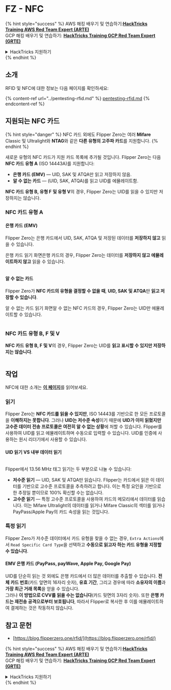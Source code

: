 # FZ - NFC

{% hint style="success" %}
AWS 해킹 배우기 및 연습하기:<img src="/.gitbook/assets/arte.png" alt="" data-size="line">[**HackTricks Training AWS Red Team Expert (ARTE)**](https://training.hacktricks.xyz/courses/arte)<img src="/.gitbook/assets/arte.png" alt="" data-size="line">\
GCP 해킹 배우기 및 연습하기: <img src="/.gitbook/assets/grte.png" alt="" data-size="line">[**HackTricks Training GCP Red Team Expert (GRTE)**<img src="/.gitbook/assets/grte.png" alt="" data-size="line">](https://training.hacktricks.xyz/courses/grte)

<details>

<summary>HackTricks 지원하기</summary>

* [**구독 계획**](https://github.com/sponsors/carlospolop) 확인하기!
* **💬 [**Discord 그룹**](https://discord.gg/hRep4RUj7f) 또는 [**텔레그램 그룹**](https://t.me/peass)에 참여하거나 **Twitter** 🐦 [**@hacktricks\_live**](https://twitter.com/hacktricks\_live)**를 팔로우하세요.**
* **[**HackTricks**](https://github.com/carlospolop/hacktricks) 및 [**HackTricks Cloud**](https://github.com/carlospolop/hacktricks-cloud) GitHub 리포지토리에 PR을 제출하여 해킹 팁을 공유하세요.**

</details>
{% endhint %}

## 소개 <a href="#id-9wrzi" id="id-9wrzi"></a>

RFID 및 NFC에 대한 정보는 다음 페이지를 확인하세요:

{% content-ref url="../pentesting-rfid.md" %}
[pentesting-rfid.md](../pentesting-rfid.md)
{% endcontent-ref %}

## 지원되는 NFC 카드 <a href="#id-9wrzi" id="id-9wrzi"></a>

{% hint style="danger" %}
NFC 카드 외에도 Flipper Zero는 여러 **Mifare** Classic 및 Ultralight와 **NTAG**와 같은 **다른 유형의 고주파 카드**를 지원합니다.
{% endhint %}

새로운 유형의 NFC 카드가 지원 카드 목록에 추가될 것입니다. Flipper Zero는 다음 **NFC 카드 유형 A** (ISO 14443A)를 지원합니다:

* ﻿**은행 카드 (EMV)** — UID, SAK 및 ATQA만 읽고 저장하지 않음.
* ﻿**알 수 없는 카드** — (UID, SAK, ATQA)를 읽고 UID를 에뮬레이트함.

**NFC 카드 유형 B, 유형 F 및 유형 V**의 경우, Flipper Zero는 UID를 읽을 수 있지만 저장하지는 않습니다.

### NFC 카드 유형 A <a href="#uvusf" id="uvusf"></a>

#### 은행 카드 (EMV) <a href="#kzmrp" id="kzmrp"></a>

Flipper Zero는 은행 카드에서 UID, SAK, ATQA 및 저장된 데이터를 **저장하지 않고** 읽을 수 있습니다.

은행 카드 읽기 화면은행 카드의 경우, Flipper Zero는 데이터를 **저장하지 않고 에뮬레이트하지 않고** 읽을 수 있습니다.

<figure><img src="https://cdn.flipperzero.one/Monosnap_Miro_2022-08-17_12-26-31.png?auto=format&#x26;ixlib=react-9.1.1&#x26;h=916&#x26;w=2662" alt=""><figcaption></figcaption></figure>

#### 알 수 없는 카드 <a href="#id-37eo8" id="id-37eo8"></a>

Flipper Zero가 **NFC 카드의 유형을 결정할 수 없을 때**, **UID, SAK 및 ATQA**만 **읽고 저장할 수 있습니다**.

알 수 없는 카드 읽기 화면알 수 없는 NFC 카드의 경우, Flipper Zero는 UID만 에뮬레이트할 수 있습니다.

<figure><img src="https://cdn.flipperzero.one/Monosnap_Miro_2022-08-17_12-27-53.png?auto=format&#x26;ixlib=react-9.1.1&#x26;h=932&#x26;w=2634" alt=""><figcaption></figcaption></figure>

### NFC 카드 유형 B, F 및 V <a href="#wyg51" id="wyg51"></a>

**NFC 카드 유형 B, F 및 V**의 경우, Flipper Zero는 UID를 **읽고 표시할 수 있지만 저장하지는 않습니다**.

<figure><img src="https://archbee.imgix.net/3StCFqarJkJQZV-7N79yY/zBU55Fyj50TFO4U7S-OXH_screenshot-2022-08-12-at-182540.png?auto=format&#x26;ixlib=react-9.1.1&#x26;h=1080&#x26;w=2704" alt=""><figcaption></figcaption></figure>

## 작업

NFC에 대한 소개는 [**이 페이지**](../pentesting-rfid.md#high-frequency-rfid-tags-13.56-mhz)를 읽어보세요.

### 읽기

Flipper Zero는 **NFC 카드를 읽을 수 있지만**, ISO 14443를 기반으로 한 모든 프로토콜을 **이해하지는 못합니다**. 그러나 **UID는 저수준 속성**이기 때문에 **UID가 이미 읽혔지만 고수준 데이터 전송 프로토콜은 여전히 알 수 없는 상황**에 처할 수 있습니다. Flipper를 사용하여 UID를 읽고 에뮬레이트하며 수동으로 입력할 수 있습니다. UID를 인증에 사용하는 원시 리더기에서 사용할 수 있습니다.

#### UID 읽기 VS 내부 데이터 읽기 <a href="#reading-the-uid-vs-reading-the-data-inside" id="reading-the-uid-vs-reading-the-data-inside"></a>

<figure><img src="../../../.gitbook/assets/image (217).png" alt=""><figcaption></figcaption></figure>

Flipper에서 13.56 MHz 태그 읽기는 두 부분으로 나눌 수 있습니다:

* **저수준 읽기** — UID, SAK 및 ATQA만 읽습니다. Flipper는 카드에서 읽은 이 데이터를 기반으로 고수준 프로토콜을 추측하려고 합니다. 이는 특정 요인을 기반으로 한 추정일 뿐이므로 100% 확신할 수는 없습니다.
* **고수준 읽기** — 특정 고수준 프로토콜을 사용하여 카드의 메모리에서 데이터를 읽습니다. 이는 Mifare Ultralight의 데이터를 읽거나 Mifare Classic의 섹터를 읽거나 PayPass/Apple Pay의 카드 속성을 읽는 것입니다.

### 특정 읽기

Flipper Zero가 저수준 데이터에서 카드 유형을 찾을 수 없는 경우, `Extra Actions`에서 `Read Specific Card Type`을 선택하고 **수동으로 읽고자 하는 카드 유형을 지정할 수 있습니다**.

#### EMV 은행 카드 (PayPass, payWave, Apple Pay, Google Pay) <a href="#emv-bank-cards-paypass-paywave-apple-pay-google-pay" id="emv-bank-cards-paypass-paywave-apple-pay-google-pay"></a>

UID를 단순히 읽는 것 외에도 은행 카드에서 더 많은 데이터를 추출할 수 있습니다. **전체 카드 번호**(카드 앞면의 16자리 숫자), **유효 기간**, 그리고 경우에 따라 **소유자의 이름**과 **가장 최근 거래 목록**을 얻을 수 있습니다.\
그러나 **이 방법으로 CVV를 읽을 수는 없습니다**(카드 뒷면의 3자리 숫자). 또한 **은행 카드는 재전송 공격으로부터 보호됩니다**, 따라서 Flipper로 복사한 후 이를 에뮬레이트하여 결제하는 것은 작동하지 않습니다.

## 참고 문헌

* [https://blog.flipperzero.one/rfid/](https://blog.flipperzero.one/rfid/)

{% hint style="success" %}
AWS 해킹 배우기 및 연습하기:<img src="/.gitbook/assets/arte.png" alt="" data-size="line">[**HackTricks Training AWS Red Team Expert (ARTE)**](https://training.hacktricks.xyz/courses/arte)<img src="/.gitbook/assets/arte.png" alt="" data-size="line">\
GCP 해킹 배우기 및 연습하기: <img src="/.gitbook/assets/grte.png" alt="" data-size="line">[**HackTricks Training GCP Red Team Expert (GRTE)**<img src="/.gitbook/assets/grte.png" alt="" data-size="line">](https://training.hacktricks.xyz/courses/grte)

<details>

<summary>HackTricks 지원하기</summary>

* [**구독 계획**](https://github.com/sponsors/carlospolop) 확인하기!
* **💬 [**Discord 그룹**](https://discord.gg/hRep4RUj7f) 또는 [**텔레그램 그룹**](https://t.me/peass)에 참여하거나 **Twitter** 🐦 [**@hacktricks\_live**](https://twitter.com/hacktricks\_live)**를 팔로우하세요.**
* **[**HackTricks**](https://github.com/carlospolop/hacktricks) 및 [**HackTricks Cloud**](https://github.com/carlospolop/hacktricks-cloud) GitHub 리포지토리에 PR을 제출하여 해킹 팁을 공유하세요.**

</details>
{% endhint %}
